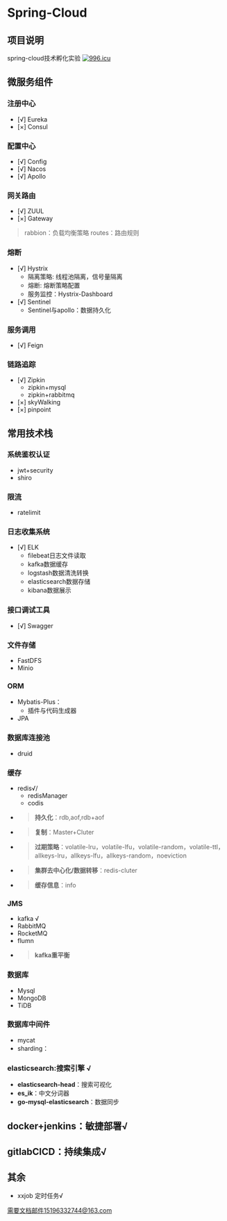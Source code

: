 #  Spring-Cloud
## 项目说明
spring-cloud技术孵化实验
<a href="https://996.icu"><img src="https://img.shields.io/badge/link-996.icu-red.svg" alt="996.icu"></a>
  
## 微服务组件
### 注册中心
 - [√] Eureka
 - [×] Consul
### 配置中心
 - [√] Config
 - [√] Nacos
 - [√] Apollo
### 网关路由
 - [√] ZUUL
 - [×] Gateway
 > rabbion：负载均衡策略  routes：路由规则
### 熔断
 - [√] Hystrix
    - 隔离策略: 线程池隔离，信号量隔离
    - 熔断: 熔断策略配置
    - 服务监控：Hystrix-Dashboard
 - [√] Sentinel
   - Sentinel与apollo：数据持久化
### 服务调用
 - [√] Feign
### 链路追踪
 - [√] Zipkin
   -  zipkin+mysql
   -  zipkin+rabbitmq
 - [×] skyWalking
 - [×] pinpoint

## 常用技术栈
### 系统鉴权认证
 - jwt+security
 - shiro
### 限流 
 - ratelimit 
### 日志收集系统
 - [√] ELK 
   -  filebeat日志文件读取  
   -  kafka数据缓存  
   -  logstash数据清洗转换    
   -  elasticsearch数据存储  
   -  kibana数据展示  
### 接口调试工具
 - [√] Swagger
### 文件存储
   -  FastDFS
   -  Minio
### ORM
  - Mybatis-Plus：
    - 插件与代码生成器
  - JPA
### 数据库连接池
  - druid
### 缓存
  - redis√/
    - redisManager
    - codis
  - > **持久化**：rdb,aof,rdb+aof
  - > **复制**：Master+Cluter
  - > **过期策略**：volatile-lru，volatile-lfu，volatile-random，volatile-ttl，allkeys-lru，allkeys-lfu，allkeys-random，noeviction
  - > **集群去中心化/数据转移**：redis-cluter
  - > **缓存信息**：info
### JMS
  - kafka √
  - RabbitMQ
  - RocketMQ
  - flumn
  - >**kafka重平衡**
### 数据库
  - Mysql
  - MongoDB
  - TiDB
### 数据库中间件
  - mycat
  - sharding：
### elasticsearch:搜索引擎 √
- **elasticsearch-head**：搜索可视化
- **es_ik**：中文分词器
- **go-mysql-elasticsearch**：数据同步 
## docker+jenkins：敏捷部署√
## gitlabCICD：持续集成√
## 其余
 - xxjob 定时任务√

需要文档邮件15196332744@163.com


